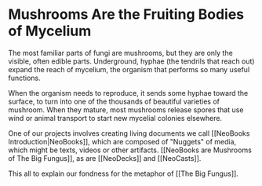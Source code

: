 # Mushrooms Are the Fruiting Bodies of Mycelium

The most familiar parts of fungi are mushrooms, but they are only the visible, often edible parts. Underground, hyphae (the tendrils that reach out) expand the reach of mycelium, the organism that performs so many useful functions. 

When the organism needs to reproduce, it sends some hyphae toward the surface, to turn into one of the thousands of beautiful varieties of mushroom. When they mature, most mushrooms release spores that use wind or animal transport to start new mycelial colonies elsewhere. 

One of our projects involves creating living documents we call [[NeoBooks Introduction|NeoBooks]], which are composed of "Nuggets" of media, which might be texts, videos or other artifacts. [[NeoBooks are Mushrooms of The Big Fungus]], as are [[NeoDecks]] and [[NeoCasts]]. 

This all to explain our fondness for the metaphor of [[The Big Fungus]].
